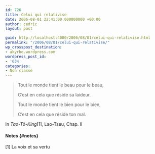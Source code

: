 ```yaml
---
id: 726
title: Celui qui relativise
date: 2006-08-01 22:41:00.000000000 +00:00
author: cedric
layout: post

guid: http://localhost:4000/2006/08/01/celui-qui-relativise.html
permalink: "/2006/08/01/celui-qui-relativise/"
wp_crosspost_destination:
- akyrho.wordpress.com
wordpress_post_id:
- '634'
categories:
- Non classé
---
```

> Tout le monde tient le beau pour le beau,
> 
> C’est en cela que réside sa laideur.
> 
> Tout le monde tient le bien pour le bien,
> 
> C’est en cela que réside ton mal.

In _Tao-Tö-King_[1], Lao-Tseu, Chap. II

#### Notes {#notes}

[1] La voix et sa vertu